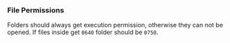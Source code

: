 ### File Permissions 

Folders should always get execution permission, otherwise they can not be opened. If files inside get `0640` folder should be `0750`.

